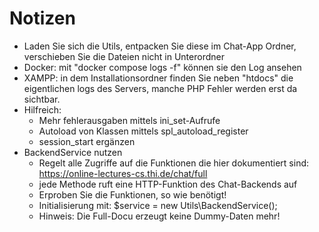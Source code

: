 # Notizen

- Laden Sie sich die Utils, entpacken Sie diese im Chat-App Ordner, verschieben Sie die Dateien nicht in Unterordner
- Docker: mit "docker compose logs -f" können sie den Log ansehen
- XAMPP: in dem Installationsordner finden Sie neben "htdocs" die eigentlichen logs des Servers, manche PHP Fehler werden erst da sichtbar.
- Hilfreich:
  - Mehr fehlerausgaben mittels ini_set-Aufrufe
  - Autoload von Klassen mittels spl_autoload_register
  - session_start ergänzen
- BackendService nutzen
  - Regelt alle Zugriffe auf die Funktionen die hier dokumentiert sind: https://online-lectures-cs.thi.de/chat/full
  - jede Methode ruft eine HTTP-Funktion des Chat-Backends auf
  - Erproben Sie die Funktionen, so wie benötigt!
  - Initialisierung mit: $service = new Utils\BackendService();
  - Hinweis: Die Full-Docu erzeugt keine Dummy-Daten mehr!